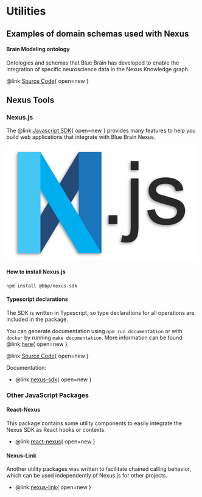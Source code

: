 # Utilities

## Examples of domain schemas used with Nexus

#### Brain Modeling ontology

Ontologies and schemas that Blue Brain has developed to enable the integration of specific neuroscience data in the 
Nexus Knowledge graph.

@link:[Source Code](https://github.com/BlueBrain/brain-modeling-ontology){ open=new }

## Nexus Tools

### Nexus.js

The @link:[Javascript SDK](https://github.com/BlueBrain/nexus-js){ open=new } provides many features to help you 
build web applications that integrate with Blue Brain Nexus.

![Nexus JS logo](../assets/nexus-js-logo.png)

#### How to install Nexus.js

`npm install @bbp/nexus-sdk`

#### Typescript declarations

The SDK is written in Typescript, so type declarations for all operations are included in the package.

You can generate documentation using `npm run documentation` or with `docker` by running `make documentation`. 
More information can be found @link:[here](https://github.com/BlueBrain/nexus-js){ open=new }.

@link:[Source Code](https://github.com/BlueBrain/nexus-js){ open=new }

Documentation:

- @link:[nexus-sdk](https://github.com/BlueBrain/nexus-js/blob/main/packages/nexus-sdk/README.md#readme){ open=new }

### Other JavaScript Packages

#### React-Nexus

This package contains some utility components to easily integrate the Nexus SDK as React hooks or contexts.

- @link:[react-nexus](https://github.com/BlueBrain/nexus-js/blob/main/packages/react-nexus/README.md#readme){ open=new }

#### Nexus-Link

Another utility packages was written to facilitate chained calling behavior, which can be used independently of Nexus.js for other projects.

- @link:[nexus-link](https://github.com/BlueBrain/nexus-js/blob/main/packages/nexus-link/README.md#readme){ open=new }

